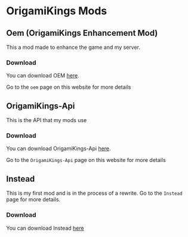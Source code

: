 # OrigamiKings Mods

## **Oem (OrigamiKings Enhancement Mod)**

This a mod made to enhance the game and my server.

### **Download**

You can download OEM [here](https://modrinth.com/mod/origamikings-enhancement-mod).

Go to the `oem` page on this website for more details

## **OrigamiKings-Api**

This is the API that my mods use

### **Download**

You can download OrigamiKings-Api [here](https://modrinth.com/mod/origamikings-api).

Go to the `OrigamiKings-Api` page on this website for more details

## **Instead**
This is my first mod and is in the process of a rewrite. Go to the `Instead` page for more details.

### **Download**

You can download Instead [here](https://modrinth.com/mod/instead-mod)
